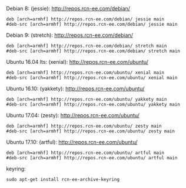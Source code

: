Debian 8: (jessie): http://repos.rcn-ee.com/debian/
```
deb [arch=armhf] http://repos.rcn-ee.com/debian/ jessie main
#deb-src [arch=armhf] http://repos.rcn-ee.com/debian/ jessie main
```

Debian 9: (stretch): http://repos.rcn-ee.com/debian/
```
deb [arch=armhf] http://repos.rcn-ee.com/debian/ stretch main
#deb-src [arch=armhf] http://repos.rcn-ee.com/debian/ stretch main
```

Ubuntu 16.04 lts: (xenial): http://repos.rcn-ee.com/ubuntu/
```
deb [arch=armhf] http://repos.rcn-ee.com/ubuntu/ xenial main
#deb-src [arch=armhf] http://repos.rcn-ee.com/ubuntu/ xenial main
```

Ubuntu 16.10: (yakkety): http://repos.rcn-ee.com/ubuntu/
```
deb [arch=armhf] http://repos.rcn-ee.com/ubuntu/ yakkety main
#deb-src [arch=armhf] http://repos.rcn-ee.com/ubuntu/ yakkety main
```

Ubuntu 17.04: (zesty): http://repos.rcn-ee.com/ubuntu/
```
deb [arch=armhf] http://repos.rcn-ee.com/ubuntu/ zesty main
#deb-src [arch=armhf] http://repos.rcn-ee.com/ubuntu/ zesty main
```

Ubuntu 17.10: (artful): http://repos.rcn-ee.com/ubuntu/
```
deb [arch=armhf] http://repos.rcn-ee.com/ubuntu/ artful main
#deb-src [arch=armhf] http://repos.rcn-ee.com/ubuntu/ artful main
```

keyring:
```
sudo apt-get install rcn-ee-archive-keyring
```
